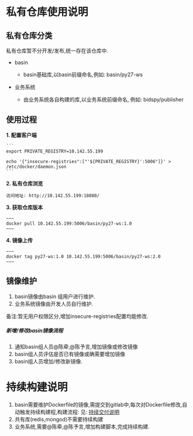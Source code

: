 # 私有仓库使用说明

## 私有仓库分类
私有仓库暂不分开发/发布,统一存在该仓库中.

+ basin
    + basin基础库,以basin前缀命名,例如:
basin/py27-ws


    
+ 业务系统
    + 由业务系统各自构建的库,以业务系统前缀命名, 例如:
bidspy/publisher



## 使用过程
**1. 配置客户端**
    
    ```
    export PRIVATE_REGISTRY=10.142.55.199

    echo '{"insecure-registries":["'${PRIVATE_REGISTRY}':5006"]}' > /etc/docker/daemon.json
    ```

**2. 私有仓库浏览**

    访问地址: http://10.142.55.199:18080/

**3. 获取仓库版本**

    ~~~
    docker pull 10.142.55.199:5006/basin/py27-ws:1.0
    ~~~

**4. 镜像上传**

    ~~~
    docker tag py27-ws:1.0 10.142.55.199:5006/basin/py27-ws:2.0
    ~~~
    
## 镜像维护
1. basin镜像由basin 组用户进行维护.
2. 业务系统镜像由开发人员自行维护.

备注:暂无用户权限区分,增加insecure-registries配置均能修改.

##### 新增/修改basin镜像流程
1. 通知basin组人员@陈牵,@陈予言,增加镜像或修改镜像
2. basin组人员评估是否已有镜像或确需要增加镜像
3. basin组人员增加/修改新镜像.


# 持续构建说明

1. basin需要维护Dockerfile的镜像,需提交到gitlab中,每次对Dockerfile修改,自动触发持续构建程,构建流程:
    见:  [持续交付说明](/持续交付说明)
2. 共有库(redis,mongod)不需要持续构建
3. 业务系统,需要@陈牵,@陈予言,增加构建脚本,完成持续构建.


